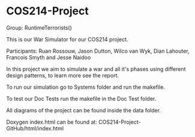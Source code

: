 # COS214-Project
Group: RuntimeTerrorists()

This is our War Simulator for our COS214 project.

Participants: Ruan Rossouw, Jason Dutton, Wilco van Wyk, Dian Lahouter, Francois Smyth and Jesse Naidoo

In this project we aim to simulate a war and all it's phases using different design patterns, to learn more see the report.

To run our simulation go to Systems folder and run the makefile.

To test our Doc Tests run the makefile in the Doc Test folder.

All diagrams of the project can be found inside the data folder.

Doxygen index.html can be found at: COS214-Project-GitHub/html/index.html
